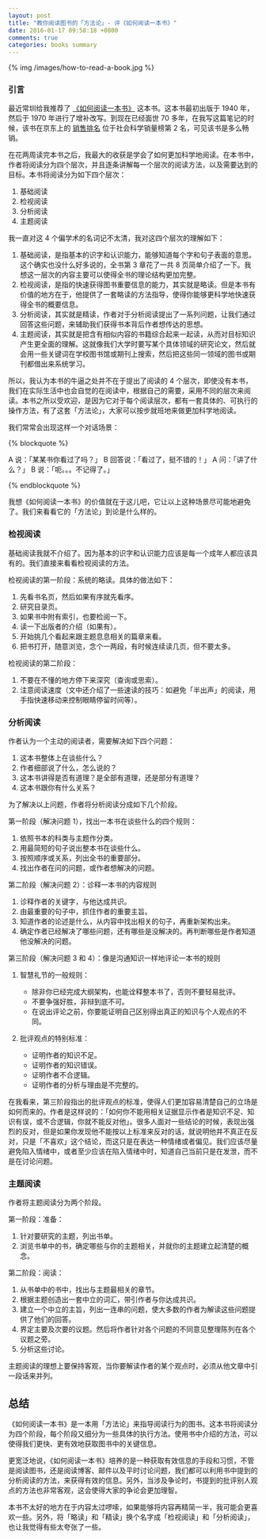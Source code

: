 ```yaml
---
layout: post
title: "教你阅读图书的「方法论」- 评《如何阅读一本书》"
date: 2016-01-17 09:58:18 +0800
comments: true
categories: books summary
---
```


{% img /images/how-to-read-a-book.jpg %}

### 引言

最近常圳给我推荐了 [《如何阅读一本书》](http://item.jd.com/11435655.html) 这本书。这本书最初出版于 1940 年，然后于 1970 年进行了增补改写。到现在已经面世 70 多年，在我写这篇笔记的时候，该书在京东上的 [销售排名](http://book.jd.com/booktop/0-0-0.html?category=3281-0-0-0-10001-1) 位于社会科学销量榜第 2 名，可见该书是多么畅销。

在花两周读完本书之后，我最大的收获是学会了如何更加科学地阅读。在本书中，作者将阅读分为四个层次，并且逐条讲解每一个层次的阅读方法，以及需要达到的目标。本书将阅读分为如下四个层次：

 1. 基础阅读
 2. 检视阅读
 3. 分析阅读
 4. 主题阅读

我一直对这 4 个偏学术的名词记不太清，我对这四个层次的理解如下：

 1. 基础阅读，是指基本的识字和认识能力，能够知道每个字和句子表面的意思。这个确实也没什么好多说的，全书第 3 章花了一共 8 页简单介绍了一下。我想这一层次的内容主要可以使得全书的理论结构更加完整。
 2. 检视阅读，是指的快速获得图书重要信息的能力，其实就是略读。但是本书有价值的地方在于，他提供了一套略读的方法指导，使得你能够更科学地快速获得全书的概要信息。
 3. 分析阅读，其实就是精读，作者对于分析阅读提出了一系列问题，让我们通过回答这些问题，来辅助我们获得书本背后作者想传达的思想。
 4. 主题阅读，其实就是把含有相似内容的书籍综合起来一起读，从而对目标知识产生更全面的理解。这就像我们大学时要写某个具体领域的研究论文，然后就会用一些关键词在学校图书馆或期刊上搜索，然后把这些同一领域的图书或期刊都借出来系统学习。

 所以，我认为本书的牛逼之处并不在于提出了阅读的 4 个层次，即使没有本书，我们在实际生活中也会自觉的在阅读中，根据自己的需要，采用不同的层次来阅读。本书之所以受欢迎，是因为它对于每个阅读层次，都有一套具体的、可执行的操作方法，有了这套「方法论」，大家可以按步就班地来做更加科学地阅读。

我们常常会出现这样一个对话场景：

{% blockquote %}

A 说：「某某书你看过了吗？」
B 回答说：「看过了，挺不错的！」
A 问：「讲了什么？」
B 说：「呃。。。不记得了。」

{% endblockquote %}

我想《如何阅读一本书》的价值就在于这儿吧，它让以上这种场景尽可能地避免了。我们来看看它的「方法论」到论是什么样的。

### 检视阅读

基础阅读我就不介绍了。因为基本的识字和认识能力应该是每一个成年人都应该具有的。我们直接来看看检视阅读的方法。

检视阅读的第一阶段：系统的略读。具体的做法如下：

 1. 先看书名页，然后如果有序就先看序。
 1. 研究目录页。
 1. 如果书中附有索引，也要检阅一下。
 1. 读一下出版者的介绍（如果有）。
 1. 开始挑几个看起来跟主题息息相关的篇章来看。
 1. 把书打开，随意浏览，念个一两段，有时候连续读几页，但不要太多。

检视阅读的第二阶段：

 1. 不要在不懂的地方停下来深究（查询或思索）。
 1. 注意阅读速度（文中还介绍了一些速读的技巧：如避免「半出声」的阅读，用手指快速移动来控制眼睛停留时间等）。

### 分析阅读

作者认为一个主动的阅读者，需要解决如下四个问题：

 1. 这本书整体上在谈些什么？
 1. 作者细部说了什么，怎么说的？
 1. 这本书讲得是否有道理？是全部有道理，还是部分有道理？
 1. 这本书跟你有什么关系？

为了解决以上问题，作者将分析阅读分成如下几个阶段。

第一阶段（解决问题 1），找出一本书在谈些什么的四个规则：

 1. 依照书本的科类与主题作分类。
 1. 用最简短的句子说出整本书在谈些什么。
 1. 按照顺序或关系，列出全书的重要部分。
 1. 找出作者在问的问题，或作者想解决的问题。

第二阶段（解决问题 2）：诊释一本书的内容规则

 1. 诊释作者的关键字，与他达成共识。
 1. 由最重要的句子中，抓住作者的重要主旨。
 1. 知道作者的论述是什么，从内容中找出相关的句子，再重新架构出来。
 1. 确定作者已经解决了哪些问题，还有哪些是没解决的。再判断哪些是作者知道他没解决的问题。

第三阶段（解决问题 3 和 4）：像是沟通知识一样地评论一本书的规则

 1. 智慧礼节的一般规则：

    * 除非你已经完成大纲架构，也能诠释整本书了，否则不要轻易批评。
    * 不要争强好胜，非辩到底不可。
    * 在说出评论之前，你要能证明自己区别得出真正的知识与个人观点的不同。

 1. 批评观点的特别标准：

    * 证明作者的知识不足。
    * 证明作者的知识错误。
    * 证明作者不合逻辑。
    * 证明作者的分析与理由是不完整的。

在我看来，第三阶段指出的批评观点的标准，使得人们更加容易清楚自己的立场是如何而来的。作者是这样说的：「如何你不能用相关证据显示作者是知识不足、知识有误，或不合逻辑，你就不能反对他」。很多人面对一些结论的时候，表现出强烈的反对，但是如果你发现他不能按以上标准来反对的话，就说明他并不真正在反对，只是「不喜欢」这个结论，而这只是在表达一种情绪或者偏见。我们应该尽量避免陷入情绪中，或者至少应该在陷入情绪中时，知道自己当前只是在发泄，而不是在讨论问题。


### 主题阅读

作者将主题阅读分为两个阶段。

第一阶段：准备：

 1. 针对要研究的主题，列出书单。
 1. 浏览书单中的书，确定哪些与你的主题相关，并就你的主题建立起清楚的概念。

第二阶段：阅读：

 1. 从书单中的书中，找出与主题最相关的章节。
 1. 根据主题创造出一套中立的词汇，带引作者与你达成共识。
 1. 建立一个中立的主旨，列出一连串的问题，使大多数的作者为解读这些问题提供了他们的回答。
 1. 界定主要及次要的议题。然后将作者针对各个问题的不同意见整理陈列在各个议题之旁。
 1. 分析这些讨论。

主题阅读的理想上要保持客观，当你要解读作者的某个观点时，必须从他文章中引一段话来并列。

## 总结

《如何阅读一本书》是一本用「方法论」来指导阅读行为的图书。这本书将阅读分为四个阶段，每个阶段又细分为一些具体的执行方法。使用书中介绍的方法，可以使得我们更快、更有效地获取图书中的关键信息。

更宽泛地说，《如何阅读一本书》培养的是一种获取有效信息的手段和习惯，不管是阅读图书，还是阅读博客、邮件以及平时讨论问题，我们都可以利用书中提到的分析阅读的方法，来获得有效的信息。另外，当涉及争论时，书提到的批评别人观点的方法也非常客观，这会使得大家的争论会更加理智。

本书不太好的地方在于内容太过啰嗦，如果能够将内容再精简一半，我可能会更喜欢一些。另外，将「略读」和「精读」换个名字成「检视阅读」和「分析阅读」，也让我觉得有些太夸张了一些。
